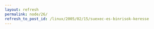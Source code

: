```yaml
---
layout: refresh
permalink: node/26/
refresh_to_post_id: /linux/2005/02/15/suexec-es-binrisok-keresse
---
```

